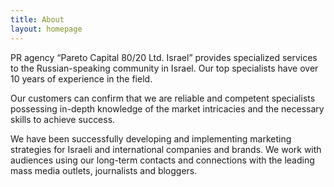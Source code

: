 ```yaml
---
title: About
layout: homepage
---
```


PR agency “Pareto Capital 80/20 Ltd. Israel” provides specialized services to the Russian-speaking community in Israel. Our top specialists have over 10 years of experience in the field.

Our customers can confirm that we are reliable and competent specialists possessing in-depth knowledge of the market intricacies and the necessary skills to achieve success.

We have been successfully developing and implementing marketing strategies for Israeli and international companies and brands. We work with audiences using our long-term contacts and connections with the leading mass media outlets, journalists and bloggers.